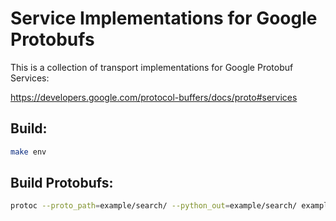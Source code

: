 Service Implementations for Google Protobufs
=============================================

This is a collection of transport implementations for Google Protobuf Services:

https://developers.google.com/protocol-buffers/docs/proto#services

Build:
-------------------

```sh
make env
```



Build Protobufs:
-------------------

```sh
protoc --proto_path=example/search/ --python_out=example/search/ example/search/SearchService.proto
```
